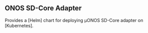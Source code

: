 <!--
SPDX-FileCopyrightText: 2021 Open Networking Foundation

SPDX-License-Identifier: LicenseRef-ONF-Member-Only-1.0
-->

## ONOS SD-Core Adapter

Provides a [Helm] chart for deploying µONOS SD-Core adapter on [Kubernetes].
